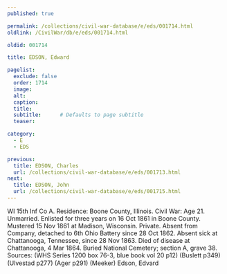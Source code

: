 ```yaml
---
published: true

permalink: /collections/civil-war-database/e/eds/001714.html
oldlink: /CivilWar/db/e/eds/001714.html

oldid: 001714

title: EDSON, Edward

pagelist:
  exclude: false
  order: 1714
  image: 
  alt:
  caption:
  title:
  subtitle:      # Defaults to page subtitle
  teaser:

category: 
  - E 
  - EDS

previous:
  title: EDSON, Charles
  url: /collections/civil-war-database/e/eds/001713.html  
next:
  title: EDSON, John
  url: /collections/civil-war-database/e/eds/001715.html   
---
```

WI 15th Inf Co A. Residence: Boone County, Illinois. Civil War: Age 21. Unmarried. Enlisted for three years on 16 Oct 1861 in Boone County. Mustered 15 Nov 1861 at Madison, Wisconsin. Private. Absent from Company, detached to 6th Ohio Battery since 28 Oct 1862. Absent sick at Chattanooga, Tennessee, since 28 Nov 1863. Died of disease at Chattanooga, 4 Mar 1864. Buried National Cemetery; section A, grave 38. Sources: (WHS Series 1200 box 76-3, blue book vol 20 p12) (Buslett p349) (Ulvestad p277) (Ager p291) (Meeker) &#147;Edson, Edvard&#148;